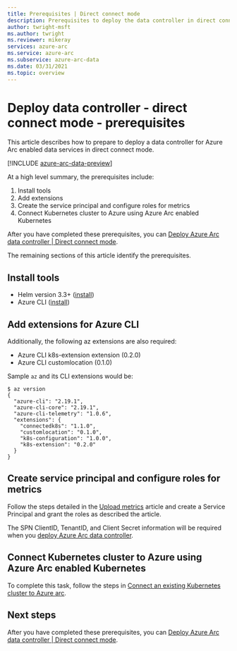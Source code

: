 ```yaml
---
title: Prerequisites | Direct connect mode
description: Prerequisites to deploy the data controller in direct connect mode. 
author: twright-msft
ms.author: twright
ms.reviewer: mikeray
services: azure-arc
ms.service: azure-arc
ms.subservice: azure-arc-data
ms.date: 03/31/2021
ms.topic: overview
---
```


# Deploy data controller - direct connect mode - prerequisites

This article describes how to prepare to deploy a data controller for Azure Arc enabled data services in direct connect mode.

[!INCLUDE [azure-arc-data-preview](../../../includes/azure-arc-data-preview.md)]

At a high level summary, the prerequisites include:

1. Install tools
1. Add extensions
1. Create the service principal and configure roles for metrics
1. Connect Kubernetes cluster to Azure using Azure Arc enabled Kubernetes

After you have completed these prerequisites, you can [Deploy Azure Arc data controller | Direct connect mode](deploy-dc-direct-mode.md).

The remaining sections of this article identify the prerequisites.

## Install tools

- Helm version 3.3+ ([install](https://helm.sh/docs/intro/install/))
- Azure CLI ([install](/sql/azdata/install/deploy-install-azdata))

## Add extensions for Azure CLI

Additionally, the following az extensions are also required:
- Azure CLI k8s-extension extension (0.2.0)
- Azure CLI customlocation (0.1.0)

Sample `az` and its CLI extensions would be:

```console
$ az version
{
  "azure-cli": "2.19.1",
  "azure-cli-core": "2.19.1",
  "azure-cli-telemetry": "1.0.6",
  "extensions": {
    "connectedk8s": "1.1.0",
    "customlocation": "0.1.0",
    "k8s-configuration": "1.0.0",
    "k8s-extension": "0.2.0"
  }
}
```

## Create service principal and configure roles for metrics

Follow the steps detailed in the [Upload metrics](upload-metrics-and-logs-to-azure-monitor.md) article and create a Service Principal and grant the roles as described the article. 

The SPN ClientID, TenantID, and Client Secret information will be required when you [deploy Azure Arc data controller](deploy-dc-direct-mode.md). 

## Connect Kubernetes cluster to Azure using Azure Arc enabled Kubernetes

To complete this task, follow the steps in [Connect an existing Kubernetes cluster to Azure arc](../kubernetes/quickstart-connect-cluster.md).

## Next steps

After you have completed these prerequisites, you can [Deploy Azure Arc data controller | Direct connect mode](deploy-dc-direct-mode.md).
